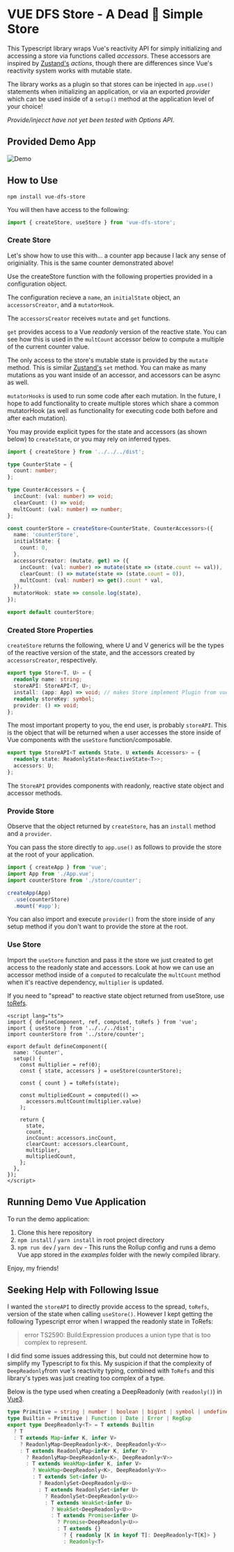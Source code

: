 # VUE DFS Store - A Dead 🤬 Simple Store

This Typescript library wraps Vue's reactivity API for simply initializing and accessing a store via functions called *accessors*. These accessors are inspired by [Zustand's](https://github.com/pmndrs/zustand) *actions*, though there are differences since Vue's reactivity system works with mutable state.

The library works as a plugin so that stores can be injected in `app.use()` statements when initializing an application, or via an exported *provider* which can be used inside of a `setup()` method at the application level of your choice! 

*Provide/injecct have not yet been tested with Options API*.

## Provided Demo App

![Demo](demo.png)

## How to Use

`npm install vue-dfs-store`

You will then have access to the following:

```ts
import { createStore, useStore } from 'vue-dfs-store';
```

### Create Store

Let's show how to use this with... a counter app because I lack any sense of originiality. This is the same counter demonstrated above!

Use the createStore function with the following properties provided in a configuration object.

The configuration recieve a `name`, an `initialState` object, an `accessorsCreator`, and a `mutatorHook`. 

The `accessorsCreator` receives `mutate` and `get` functions. 

`get` provides access to a Vue *readonly* version of the reactive state. You can see how this is used in the `multCount` accessor below to compute a multiple of the current counter value.

The only access to the store's mutable state is provided by the `mutate` method. This is similar [Zustand's](https://github.com/pmndrs/zustand) `set` method. You can make as many mutations as you want inside of an accessor, and accessors can be async as well.

`mutatorHooks` is used to run some code after each mutation. In the future, I hope to add functionality to create multiple stores which share a common mutatorHook (as well as functionality for executing code both before and after each mutation).

You may provide explicit types for the state and accessors (as shown below) to `createState`, or you may rely on inferred types.

```ts
import { createStore } from '../../../dist';

type CounterState = {
  count: number;
};

type CounterAccessors = {
  incCount: (val: number) => void;
  clearCount: () => void;
  multCount: (val: number) => number;
};

const counterStore = createStore<CounterState, CounterAccessors>({
  name: 'counterStore',
  initialState: {
    count: 0,
  },
  accessorsCreator: (mutate, get) => ({
    incCount: (val: number) => mutate(state => (state.count += val)),
    clearCount: () => mutate(state => (state.count = 0)),
    multCount: (val: number) => get().count * val,
  }),
  mutatorHook: state => console.log(state),
});

export default counterStore;
```

### Created Store Properties

`createStore` returns the following, where U and V generics will be the types of the reactive version of the state, and the accessors created by `accessorsCreator`, respectively.

```ts
export type Store<T, U> = {
  readonly name: string;
  storeAPI: StoreAPI<T, U>;
  install: (app: App) => void; // makes Store implement Plugin from vue
  readonly storeKey: symbol;
  provider: () => void;
};
```

The most important property to you, the end user, is probably `storeAPI`. This is the object that will be returned when a user accesses the store inside of Vue components with the `useStore` function/composable.

```ts
export type StoreAPI<T extends State, U extends Accessors> = {
  readonly state: ReadonlyState<ReactiveState<T>>;
  accessors: U;
};
```

The `StoreAPI` provides components with readonly, reactive state object and accessor methods.

### Provide Store

Observe that the object returned by `createStore`, has an `install` method and a `provider`. 

You can pass the store directly to `app.use()` as follows to provide the store at the root of your application. 

```ts
import { createApp } from 'vue';
import App from './App.vue';
import counterStore from './store/counter';

createApp(App)
  .use(counterStore)
  .mount('#app');
```

You can also import and execute `provider()` from the store inside of any setup method if you don't want to provide the store at the root. 

### Use Store

Import the `useStore` function and pass it the store we just created to get access to the readonly state and accessors. Look at how we can use an accessor method inside of a `computed` to recalculate the `multCount` method when it's reactive dependency, `multiplier` is updated.

If you need to "spread" to reactive state object returned from useStore, use [toRefs](https://v3.vuejs.org/api/refs-api.html#torefs).

```vue
<script lang="ts">
import { defineComponent, ref, computed, toRefs } from 'vue';
import { useStore } from '../../../dist';
import counterStore from '../store/counter';

export default defineComponent({
  name: 'Counter',
  setup() {
    const multiplier = ref(0);
    const { state, accessors } = useStore(counterStore);

    const { count } = toRefs(state);

    const multipliedCount = computed(() =>
      accessors.multCount(multiplier.value)
    );

    return {
      state,
      count,
      incCount: accessors.incCount,
      clearCount: accessors.clearCount,
      multiplier,
      multipliedCount,
    };
  },
});
</script>
```

## Running Demo Vue Application

To run the demo application:

1. Clone this here repository
2. `npm install` / `yarn install` in root project directory
3. `npm run dev` / `yarn dev` - This runs the Rollup config and runs a demo Vue app stored in the *examples* folder with the newly compiled library.

Enjoy, my friends!


## Seeking Help with Following Issue

I wanted the `storeAPI` to directly provide access to the spread, `toRefs`, version of the state when calling `useStore()`. However I kept getting the following Typescript error when I wrapped the readonly state in ToRefs: 

> error TS2590: Build:Expression produces a union type that is too complex to represent.

I did find some issues addressing this, but could not determine how to simplify my Typescript to fix this. My suspicion if that the complexity of `DeepReadonly`from vue's reactivity typing, combined with `ToRefs` and this library's types was just creating too complex of a type. 

Below is the type used when creating a DeepReadonly (with `readonly()`) in [Vue3](https://github.com/vuejs/vue-next/blob/master/packages/reactivity/src/reactive.ts).

```ts
type Primitive = string | number | boolean | bigint | symbol | undefined | null
type Builtin = Primitive | Function | Date | Error | RegExp
export type DeepReadonly<T> = T extends Builtin
  ? T
  : T extends Map<infer K, infer V>
    ? ReadonlyMap<DeepReadonly<K>, DeepReadonly<V>>
    : T extends ReadonlyMap<infer K, infer V>
      ? ReadonlyMap<DeepReadonly<K>, DeepReadonly<V>>
      : T extends WeakMap<infer K, infer V>
        ? WeakMap<DeepReadonly<K>, DeepReadonly<V>>
        : T extends Set<infer U>
          ? ReadonlySet<DeepReadonly<U>>
          : T extends ReadonlySet<infer U>
            ? ReadonlySet<DeepReadonly<U>>
            : T extends WeakSet<infer U>
              ? WeakSet<DeepReadonly<U>>
              : T extends Promise<infer U>
                ? Promise<DeepReadonly<U>>
                : T extends {}
                  ? { readonly [K in keyof T]: DeepReadonly<T[K]> }
                  : Readonly<T>
```